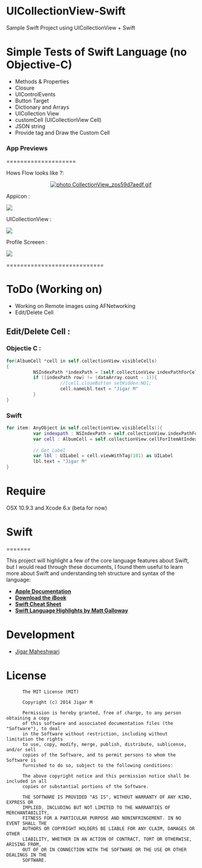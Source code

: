 UICollectionView-Swift
======================

Sample Swift Project using UICollectionView + Swift

Simple Tests of Swift Language (no Objective-C)
==================================================

+ Methods & Properties
+ Closure
+ UIControlEvents
+ Button Target
+ Dictionary and Arrays
+ UICollection View
+ customCell (UICollectionView Cell)
+ JSON string
+ Provide tag and Draw the Custom Cell

### App Previews
====================

Hows Flow looks like ?: 

<p align="center">
<a href="http://s1282.photobucket.com/user/jigarm_0809/media/CollectionView_zps59d7aedf.gif.html" target="_blank"><img src="http://i1282.photobucket.com/albums/a534/jigarm_0809/CollectionView_zps59d7aedf.gif" border="0" alt=" photo CollectionView_zps59d7aedf.gif"/></a>
</p>

Appicon :

![](http://i1282.photobucket.com/albums/a534/jigarm_0809/iOSSimulatorScreenShot15-Aug-201481655am_zps741fc965.png)

UICollectionView :

![](http://i1282.photobucket.com/albums/a534/jigarm_0809/iOSSimulatorScreenShot15-Aug-201481807am_zps447269ee.png)

Profile Screeen : 

![](http://i1282.photobucket.com/albums/a534/jigarm_0809/iOSSimulatorScreenShot15-Aug-201481637am_zps76d18ee0.png)



============================

ToDo (Working on)
==========
+ Working on Remote images using AFNetworking
+ Edit/Delete Cell


## Edit/Delete Cell : 

### Objectie C : 

```objective-c
for(AlbumCell *cell in self.collectionView.visibleCells)
{
          NSIndexPath *indexPath = [self.collectionView indexPathForCell:cell];
          if ([indexPath row] != (dataArray.count - 1)){
                    //[cell.closeButton setHidden:NO];
                    cell.nameLbl.text = "Jigar M"
          }
}
```
### Swift
```swift
for item: AnyObject in self.collectionView.visibleCells(){
          var indexpath : NSIndexPath = self.collectionView.indexPathForCell(item as AlbumCell)
          var cell : AlbumCell = self.collectionView.cellForItemAtIndexPath(indexpath) as AlbumCell
          
          // Get Label
          var lbl : UILabel = cell.viewWithTag(101) as UILabel
          lbl.text = "Jigar M"
}
```

# Require
OSX 10.9.3 and Xcode 6.x (beta for now)

# Swift
=======

This project will highlight a few of the core language features about Swift, but I would read through these documents, I found them useful to learn more about Swift and understanding teh structure and syntax of the language:

* [__Apple Documentation__](https://developer.apple.com/library/prerelease/ios/documentation/swift/conceptual/swift_programming_language/index.html)
* [__Download the iBook__](https://itunes.apple.com/us/book/the-swift-programming-language/id881256329?mt=11)
* [__Swift Cheat Sheet__](https://github.com/grant/swift-cheat-sheet)
* [__Swift Language Highlights by Matt Galloway__](http://www.raywenderlich.com/73997/swift-language-highlights)


# Development

* [Jigar Maheshwari](http://twitter.com/jigar0809)

# License

          The MIT License (MIT)
        
          Copyright (c) 2014 Jigar M
        
          Permission is hereby granted, free of charge, to any person obtaining a copy
          of this software and associated documentation files (the "Software"), to deal
          in the Software without restriction, including without limitation the rights
          to use, copy, modify, merge, publish, distribute, sublicense, and/or sell
          copies of the Software, and to permit persons to whom the Software is
          furnished to do so, subject to the following conditions:
          
          The above copyright notice and this permission notice shall be included in all
          copies or substantial portions of the Software.
          
          THE SOFTWARE IS PROVIDED "AS IS", WITHOUT WARRANTY OF ANY KIND, EXPRESS OR
          IMPLIED, INCLUDING BUT NOT LIMITED TO THE WARRANTIES OF MERCHANTABILITY,
          FITNESS FOR A PARTICULAR PURPOSE AND NONINFRINGEMENT. IN NO EVENT SHALL THE
          AUTHORS OR COPYRIGHT HOLDERS BE LIABLE FOR ANY CLAIM, DAMAGES OR OTHER
          LIABILITY, WHETHER IN AN ACTION OF CONTRACT, TORT OR OTHERWISE, ARISING FROM,
          OUT OF OR IN CONNECTION WITH THE SOFTWARE OR THE USE OR OTHER DEALINGS IN THE
          SOFTWARE.

